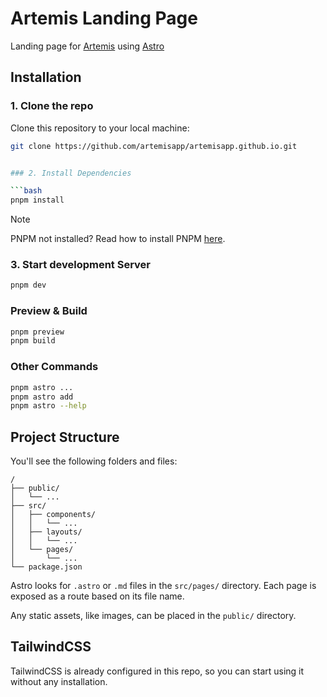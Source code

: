 # Artemis Landing Page

Landing page for [Artemis](https://github.com/ls1intum/Artemis) using [Astro](https://astro.build/)


## Installation

### 1. Clone the repo

Clone this repository to your local machine:

```bash
git clone https://github.com/artemisapp/artemisapp.github.io.git
```

```bash

### 2. Install Dependencies

```bash
pnpm install
```

> [!NOTE]  
> PNPM not installed? Read how to install PNPM [here](https://pnpm.io/installation).

### 3. Start development Server

```bash
pnpm dev
```

### Preview & Build

```bash
pnpm preview
pnpm build
```

### Other Commands

```bash
pnpm astro ...
pnpm astro add
pnpm astro --help
```

## Project Structure

You'll see the following folders and files:

```
/
├── public/
│   └── ...
├── src/
│   ├── components/
│   │   └── ...
│   ├── layouts/
│   │   └── ...
│   └── pages/
│       └── ...
└── package.json
```

Astro looks for `.astro` or `.md` files in the `src/pages/` directory. Each page is exposed as a route based on its file name.

Any static assets, like images, can be placed in the `public/` directory.

## TailwindCSS

TailwindCSS is already configured in this repo, so you can start using it without any installation.

